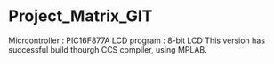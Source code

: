 Project_Matrix_GIT
==================
Micrcontroller : PIC16F877A
LCD program : 8-bit LCD
This version has successful build thourgh CCS compiler, using MPLAB.
